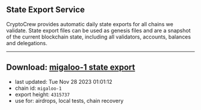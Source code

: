 ## State Export Service
CryptoCrew provides automatic daily state exports for all chains we validate. State export files can be used as genesis files and are a snapshot of the current blockchain state, including all validators, accounts, balances and delegations.

---
**Download: [migaloo-1 state export](https://dl.ccvalidators.com/SERVICE/migaloo/migaloo-1_export_4315737.json)**
---

- last updated: Tue Nov 28 2023 01:01:12
- chain id: `migaloo-1`
- export height: `4315737`
- use for: airdrops, local tests, chain recovery
